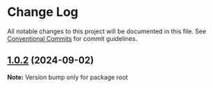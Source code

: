 # Change Log

All notable changes to this project will be documented in this file.
See [Conventional Commits](https://conventionalcommits.org) for commit guidelines.

## [1.0.2](https://github.com/devdroide/ZanobiJS/compare/v1.0.2-beta.0...v1.0.2) (2024-09-02)

**Note:** Version bump only for package root
